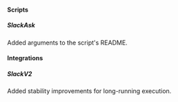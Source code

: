 
#### Scripts
##### SlackAsk
Added arguments to the script's README.

#### Integrations
##### SlackV2
Added stability improvements for long-running execution.
